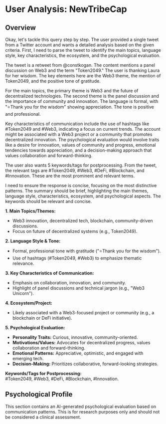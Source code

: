 # User Analysis: NewTribeCap

## Overview

<think>
Okay, let's tackle this query step by step. The user provided a single tweet from a Twitter account and wants a detailed analysis based on the given criteria. First, I need to parse the tweet to identify the main topics, language style, key characteristics, the ecosystem, and the psychological evaluation.

The tweet is a retweet from @constkogan. The content mentions a panel discussion on Web3 and the term "Token2049." The user is thanking Laura for her wisdom. The key elements here are the Web3 theme, the mention of Token2049, and the positive tone of gratitude.

For the main topics, the primary theme is Web3 and the future of decentralized technologies. The second theme is the panel discussion and the importance of community and innovation. The language is formal, with "⭐️Thank you for the wisdom" showing appreciation. The tone is positive and professional.

Key characteristics of communication include the use of hashtags like #Token2049 and #Web3, indicating a focus on current trends. The account might be associated with a Web3 project or a community that promotes decentralized innovation. The psychological evaluation would involve traits like a desire for innovation, values of community and progress, emotional tendencies towards appreciation, and a decision-making approach that values collaboration and forward-thinking.

The user also wants 5 keywords/tags for postprocessing. From the tweet, the relevant tags are #Token2049, #Web3, #DeFi, #Blockchain, and #Innovation. These are the most prominent and relevant terms.

I need to ensure the response is concise, focusing on the most distinctive patterns. The summary should be brief, highlighting the main themes, language style, characteristics, ecosystem, and psychological aspects. The keywords should be relevant and concise.
</think>

**1. Main Topics/Themes:**  
- Web3 innovation, decentralized tech, blockchain, community-driven discussions.  
- Focus on future of decentralized systems (e.g., Token2049).  

**2. Language Style & Tone:**  
- Formal, professional tone with gratitude ("⭐️Thank you for the wisdom").  
- Use of hashtags (#Token2049, #Web3) to emphasize thematic relevance.  

**3. Key Characteristics of Communication:**  
- Emphasis on collaboration, innovation, and community.  
- Highlight of panel discussions and technical jargon (e.g., "Web3 Unicorn").  

**4. Ecosystem/Project:**  
- Likely associated with a Web3-focused project or community (e.g., a blockchain or DeFi initiative).  

**5. Psychological Evaluation:**  
- **Personality Traits:** Curious, innovative, community-oriented.  
- **Motivations/Values:** Advocates for decentralized progress, values collaboration and forward-thinking.  
- **Emotional Patterns:** Appreciative, optimistic, and engaged with emerging tech.  
- **Decision-Making:** Prioritizes collaborative, forward-looking strategies.  

**Keywords/Tags for Postprocessing:**  
#Token2049, #Web3, #DeFi, #Blockchain, #Innovation.

## Psychological Profile

This section contains an AI-generated psychological evaluation based on communication patterns. This is for research purposes only and should not be considered a clinical assessment.